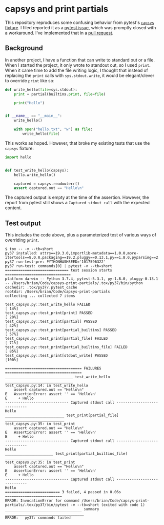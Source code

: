 # capsys and print partials

This repository reproduces some confusing behavior from pytest's [`capsys` fixture](https://docs.pytest.org/en/latest/capture.html). I filed reported it as a [pytest issue](https://github.com/pytest-dev/pytest/issues/6299), which was promptly closed with a workaround. I've implemented that in a [pull request](https://github.com/bhrutledge/capsys-print-partials/pull/1).

## Background

In another project, I have a function that can write to standard out or a file. When I started the project, it only wrote to standout out, so I used `print`. When it came time to add the file writing logic, I thought that instead of replacing the `print` calls with `sys.stdout.write`, it would be elegant/clever to override `print` like so:

```python
def write_hello(file=sys.stdout):
    print = partial(builtins.print, file=file)

    print("Hello")


if __name__ == "__main__":
    write_hello()

    with open("hello.txt", "w") as file:
        write_hello(file)
```

This works as hoped. However, that broke my existing tests that use the `capsys` fixture:

```python
import hello


def test_write_hello(capsys):
    hello.write_hello()

    captured = capsys.readouterr()
    assert captured.out == "Hello\n"
```

The captured output is empty at the time of the assertion. However, the report from pytest still shows a `Captured stdout call` with the expected content.

## Test output

This includes the code above, plus a parameterized test of various ways of overriding `print`.

```
$ tox -- -v --tb=short
py37 installed: attrs==19.3.0,importlib-metadata==1.0.0,more-itertools==8.0.0,packaging==19.2,pluggy==0.13.1,py==1.8.0,pyparsing==2.4.5,pytest==5.3.1,six==1.13.0,wcwidth==0.1.7,zipp==0.6.0
py37 run-test-pre: PYTHONHASHSEED='1017596322'
py37 run-test: commands[0] | pytest -v --tb=short
============================= test session starts ==============================
platform darwin -- Python 3.7.4, pytest-5.3.1, py-1.8.0, pluggy-0.13.1 -- /Users/brian/Code/capsys-print-partials/.tox/py37/bin/python
cachedir: .tox/py37/.pytest_cache
rootdir: /Users/brian/Code/capsys-print-partials
collecting ... collected 7 items

test_capsys.py::test_write_hello FAILED                                  [ 14%]
test_capsys.py::test_print[print] PASSED                                 [ 28%]
test_capsys.py::test_print[partial] PASSED                               [ 42%]
test_capsys.py::test_print[partial_builtins] PASSED                      [ 57%]
test_capsys.py::test_print[partial_file] FAILED                          [ 71%]
test_capsys.py::test_print[partial_builtins_file] FAILED                 [ 85%]
test_capsys.py::test_print[stdout_write] PASSED                          [100%]

=================================== FAILURES ===================================
_______________________________ test_write_hello _______________________________
test_capsys.py:14: in test_write_hello
    assert captured.out == "Hello\n"
E   AssertionError: assert '' == 'Hello\n'
E     + Hello
----------------------------- Captured stdout call -----------------------------
Hello
___________________________ test_print[partial_file] ___________________________
test_capsys.py:35: in test_print
    assert captured.out == "Hello\n"
E   AssertionError: assert '' == 'Hello\n'
E     + Hello
----------------------------- Captured stdout call -----------------------------
Hello
______________________ test_print[partial_builtins_file] _______________________
test_capsys.py:35: in test_print
    assert captured.out == "Hello\n"
E   AssertionError: assert '' == 'Hello\n'
E     + Hello
----------------------------- Captured stdout call -----------------------------
Hello
========================= 3 failed, 4 passed in 0.06s ==========================
ERROR: InvocationError for command /Users/brian/Code/capsys-print-partials/.tox/py37/bin/pytest -v --tb=short (exited with code 1)
___________________________________ summary ____________________________________
ERROR:   py37: commands failed
```
